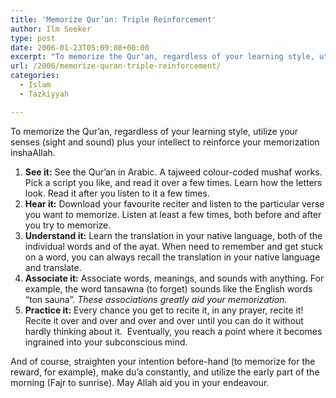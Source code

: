 ```yaml
---
title: 'Memorize Qur’an: Triple Reinforcement'
author: Ilm Seeker
type: post
date: 2006-01-23T05:09:08+00:00
excerpt: "To memorize the Qur'an, regardless of your learning style, utilize your senses (sight and sound) plus your intellect to reinforce your memorization."
url: /2006/memorize-quran-triple-reinforcement/
categories:
  - Islam
  - Tazkiyyah

---
```

To memorize the Qur&#8217;an, regardless of your learning style, utilize your senses (sight and sound) plus your intellect to reinforce your memorization inshaAllah.

  1. **See it:** See the Qur&#8217;an in Arabic. A tajweed colour-coded mushaf works. Pick a script you like, and read it over a few times. Learn how the letters look. Read it after you listen to it a few times.
  2. **Hear it:** Download your favourite reciter and listen to the particular verse you want to memorize. Listen at least a few times, both before and after you try to memorize.
  3. **Understand it:** Learn the translation in your native language, both of the individual words and of the ayat. When need to remember and get stuck on a word, you can always recall the translation in your native language and translate.
  4. **Associate it:** Associate words, meanings, and sounds with anything. For example, the word <span class="foreignWord">tansawna</span> (to forget) sounds like the English words &#8220;ton sauna&#8221;. _These associations greatly aid your memorization._
  5. **Practice it:** Every chance you get to recite it, in any prayer, recite it!  Recite it over and over and over and over until you can do it without hardly thinking about it.  Eventually, you reach a point where it becomes ingrained into your subconscious mind.

And of course, straighten your intention before-hand (to memorize for the reward, for example), make du&#8217;a constantly, and utilize the early part of the morning (Fajr to sunrise). May Allah aid you in your endeavour.